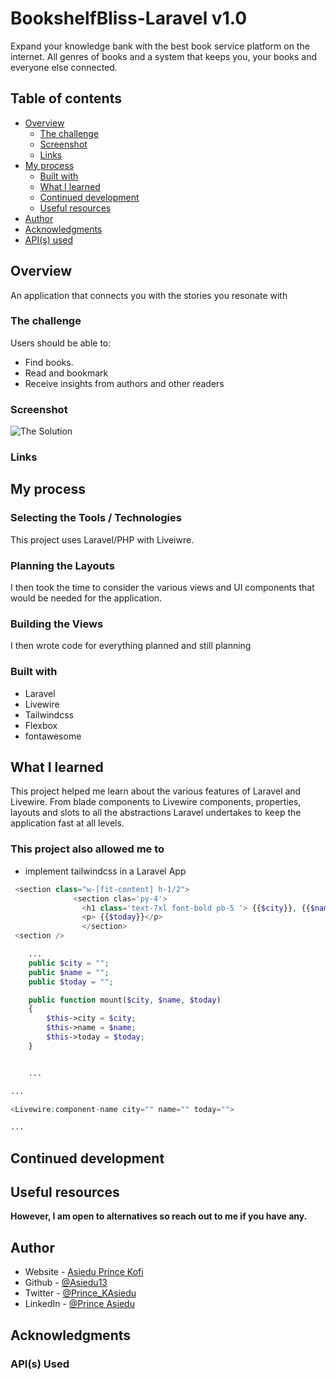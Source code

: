 # BookshelfBliss-Laravel v1.0


Expand your knowledge bank with the best book service platform on the internet. All genres of books and a system that keeps you, your books and everyone else connected. 

## Table of contents

- [Overview](#overview)
  - [The challenge](#the-challenge)
  - [Screenshot](#screenshot)
  - [Links](#links)
- [My process](#my-process)
  - [Built with](#built-with)
  - [What I learned](#what-i-learned)
  - [Continued development](#continued-development)
  - [Useful resources](#useful-resources)
- [Author](#author)
- [Acknowledgments](#acknowledgments)
- [API(s) used](#apis-used)

## Overview
An application that connects you with the stories you resonate with
### The challenge

Users should be able to:

- Find books.
- Read and bookmark
- Receive insights from authors and other readers

### Screenshot

![The Solution](./public/bookshelf-snap.png)

### Links

<!-- - Solution URL: [Github Link (currently private)](https://github.com/Asiedu13/weather-app)
- Live Site URL: [Weather App](https://weather-app-asiedu13.vercel.app/) -->

## My process
### Selecting the Tools / Technologies
This project uses Laravel/PHP with Liveiwre.

### Planning the Layouts
I then took the time to consider the various views and UI components that would be needed for the application.

### Building the Views 
I then wrote code for everything planned and still planning
### Built with

- Laravel
- Livewire
- Tailwindcss
- Flexbox
- fontawesome

## What I learned

This project helped me learn about the various features of Laravel and Livewire. From blade components to Livewire components, properties, layouts and slots to all the abstractions Laravel undertakes to keep the application fast at all levels.

### This project also allowed me to
- implement tailwindcss in a Laravel App

```php
 <section class="w-[fit-content] h-1/2">
              <section clas='py-4'>
                <h1 class='text-7xl font-bold pb-5 '> {{$city}}, {{$name}}</h1>
                <p> {{$today}}</p>
                </section>
 <section />
```

```php
    ...
    public $city = "";
    public $name = "";
    public $today = "";

    public function mount($city, $name, $today)
    {
        $this->city = $city;
        $this->name = $name;
        $this->today = $today;
    }


    ...
```

```php
...

<Livewire:component-name city="" name="" today="">

...

```



## Continued development
<!-- Further on in this project, I would like to
- Access to location data o
- Keep a list favourite locations
- Provide more information on the weather of a location
- Important world events that ocurred with specific weather conditions -->

## Useful resources

<!-- - [Tailwind official docs](https://tailwindcss.com/docs/installation) - This helped me with using tailwindcss for the project. I really liked the simplicity and the ctrl + K shortcut for searching. -->


**However, I am open to alternatives so reach out to me if you have any.**


## Author

- Website - [Asiedu Prince Kofi](Asiedu13.github.io)
- Github - [@Asiedu13](https://github.com/Asiedu13)
- Twitter - [@Prince_KAsiedu](https://www.twitter.com/Prince_KAsiedu)
- LinkedIn - [@Prince Asiedu](https://www.linkedin.com/in/princek-asiedu/)


## Acknowledgments

<!-- https://stackabuse.com/guide-to-getting-started-with-nextjs-create-a-nextjs-app/ -->

### API(s) Used
<!-- [RapidAPI Weather API](https://rapidapi.com/weatherapi/api/weatherapi-com) -->
